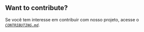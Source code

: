 ## Want to contribute?

Se você tem interesse em contribuir com nosso projeto, acesse o <em><a href="https://github.com/Me-Adota/docs/blob/main/CONTRIBUTING.md" target="_blank">`CONTRIBUTING.md`</a></em>.